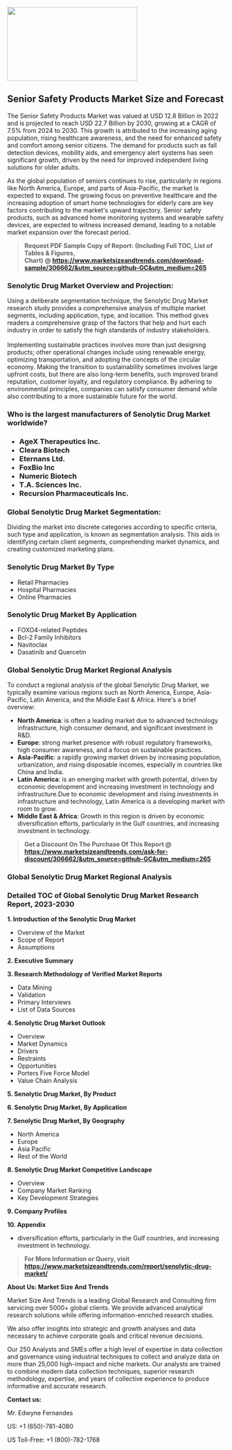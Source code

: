 <p><img class="alignnone size-medium wp-image-20088" src="https://ffe5etoiles.com/wp-content/uploads/2024/12/MST1-300x171.png" alt="" width="300" height="171" /></p><h2>Senior Safety Products Market Size and Forecast</h2><p>The Senior Safety Products Market was valued at USD 12.8 Billion in 2022 and is projected to reach USD 22.7 Billion by 2030, growing at a CAGR of 7.5% from 2024 to 2030. This growth is attributed to the increasing aging population, rising healthcare awareness, and the need for enhanced safety and comfort among senior citizens. The demand for products such as fall detection devices, mobility aids, and emergency alert systems has seen significant growth, driven by the need for improved independent living solutions for older adults.</p><p>As the global population of seniors continues to rise, particularly in regions like North America, Europe, and parts of Asia-Pacific, the market is expected to expand. The growing focus on preventive healthcare and the increasing adoption of smart home technologies for elderly care are key factors contributing to the market's upward trajectory. Senior safety products, such as advanced home monitoring systems and wearable safety devices, are expected to witness increased demand, leading to a notable market expansion over the forecast period.</p></p><blockquote id="" class=""><strong>Request PDF Sample Copy of Report: (Including Full TOC, List of Tables &amp; Figures, Chart)&nbsp;@&nbsp;<strong><a href="https://www.marketsizeandtrends.com/download-sample/306662/&utm_source=github-GC&utm_medium=265" target="_blank">https://www.marketsizeandtrends.com/download-sample/306662/&utm_source=github-GC&utm_medium=265</a></strong></strong></blockquote><h3 id="" class="">Senolytic Drug Market&nbsp;Overview and Projection:</h3><p id="" class="">Using a deliberate segmentation technique, the Senolytic Drug Market research study provides a comprehensive analysis of multiple market segments, including application, type, and location. This method gives readers a comprehensive grasp of the factors that help and hurt each industry in order to satisfy the high standards of industry stakeholders. <br /> <br />Implementing sustainable practices involves more than just designing products; other operational changes include using renewable energy, optimizing transportation, and adopting the concepts of the circular economy. Making the transition to sustainability sometimes involves large upfront costs, but there are also long-term benefits, such improved brand reputation, customer loyalty, and regulatory compliance. By adhering to environmental principles, companies can satisfy consumer demand while also contributing to a more sustainable future for the world.</p><h3 id="" class="">Who is the largest manufacturers of&nbsp;Senolytic Drug Market worldwide?</h3><h3 class=""><p><ul><li>AgeX Therapeutics Inc. </li><li> Cleara Biotech </li><li> Eternans Ltd. </li><li> FoxBio Inc </li><li> Numeric Biotech </li><li> T.A. Sciences Inc. </li><li> Recursion Pharmaceuticals Inc.</li></ul></p></h3><h3 id="" class="">Global&nbsp;Senolytic Drug Market Segmentation:</h3><p id="" class="">Dividing the market into discrete categories according to specific criteria, such type and application, is known as segmentation analysis. This aids in identifying certain client segments, comprehending market dynamics, and creating customized marketing plans.</p><h3 id="" class="">Senolytic Drug Market&nbsp;By Type</h3><p><p><ul><li>Retail Pharmacies </li><li> Hospital Pharmacies </li><li> Online Pharmacies</p></li></ul></p></p><h3 id="" class="">Senolytic Drug Market&nbsp;By Application</h3><p class=""><p><ul><li>FOXO4-related Peptides </li><li> Bcl-2 Family Inhibitors </li><li> Navitoclax </li><li> Dasatinib and Quercetin</li></ul></p></p><h3 id="" class="">Global Senolytic Drug Market Regional Analysis</h3><p id="" class="">To conduct a regional analysis of the global Senolytic Drug Market, we typically examine various regions such as North America, Europe, Asia-Pacific, Latin America, and the Middle East &amp; Africa. Here's a brief overview:</p><ul><li><strong>North America</strong>: is often a leading market due to advanced technology infrastructure, high consumer demand, and significant investment in R&amp;D.</li><li><strong>Europe</strong>: strong market presence with robust regulatory frameworks, high consumer awareness, and a focus on sustainable practices.</li><li><strong>Asia-Pacific</strong>: a rapidly growing market driven by increasing population, urbanization, and rising disposable incomes, especially in countries like China and India.</li><li><strong>Latin America</strong>: is an emerging market with growth potential, driven by economic development and increasing investment in technology and infrastructure.Due to economic development and rising investments in infrastructure and technology, Latin America is a developing market with room to grow.</li><li><strong>Middle East &amp; Africa</strong>: Growth in this region is driven by economic diversification efforts, particularly in the Gulf countries, and increasing investment in technology.</li></ul><blockquote id="" class=""><strong>Get a Discount On The Purchase Of This Report @ <strong><a href="https://www.marketsizeandtrends.com/ask-for-discount/306662/&utm_source=github-GC&utm_medium=265" target="_blank">https://www.marketsizeandtrends.com/ask-for-discount/306662/&utm_source=github-GC&utm_medium=265</a></strong></strong></blockquote><h3 id="" class="">Global Senolytic Drug Market Regional Analysis</h3><h3 id="" class="">Detailed TOC of Global Senolytic Drug Market Research Report, 2023-2030</h3><p id="" class=""><strong>1. Introduction of the Senolytic Drug Market</strong></p><ul><li>Overview of the Market</li><li>Scope of Report</li><li>Assumptions</li></ul><p id="" class=""><strong>2. Executive Summary</strong></p><p id="" class=""><strong>3. Research Methodology of Verified Market Reports</strong></p><ul><li>Data Mining</li><li>Validation</li><li>Primary Interviews</li><li>List of Data Sources</li></ul><p id="" class=""><strong>4. Senolytic Drug Market Outlook</strong></p><ul><li>Overview</li><li>Market Dynamics</li><li>Drivers</li><li>Restraints</li><li>Opportunities</li><li>Porters Five Force Model</li><li>Value Chain Analysis</li></ul><p id="" class=""><strong>5. Senolytic Drug Market, By Product</strong></p><p id="" class=""><strong>6. Senolytic Drug Market, By Application</strong></p><p id="" class=""><strong>7. Senolytic Drug Market, By Geography</strong></p><ul><li>North America</li><li>Europe</li><li>Asia Pacific</li><li>Rest of the World</li></ul><p id="" class=""><strong>8. Senolytic Drug Market Competitive Landscape</strong></p><ul><li>Overview</li><li>Company Market Ranking</li><li>Key Development Strategies</li></ul><p id="" class=""><strong>9. Company Profiles</strong></p><p id="" class=""><strong>10. Appendix</strong></p><ul><li>diversification efforts, particularly in the Gulf countries, and increasing investment in technology.</li></ul><blockquote id="" class=""><strong>For More Information or Query, visit <strong><strong><a href="https://www.marketsizeandtrends.com/report/senolytic-drug-market/" target="_blank">https://www.marketsizeandtrends.com/report/senolytic-drug-market/</a></strong></strong></strong></blockquote><p id="" class=""><strong>About Us: Market Size And Trends</strong></p><p id="" class="">Market Size And Trends is a leading Global Research and Consulting firm servicing over 5000+ global clients. We provide advanced analytical research solutions while offering information-enriched research studies.</p><p id="" class="">We also offer insights into strategic and growth analyses and data necessary to achieve corporate goals and critical revenue decisions.</p><p id="" class="">Our 250 Analysts and SMEs offer a high level of expertise in data collection and governance using industrial techniques to collect and analyze data on more than 25,000 high-impact and niche markets. Our analysts are trained to combine modern data collection techniques, superior research methodology, expertise, and years of collective experience to produce informative and accurate research.</p><p id="" class=""><strong>Contact us:</strong></p><p id="" class="">Mr. Edwyne Fernandes</p><p id="" class="">US: +1 (650)-781-4080</p><p id="" class="">US Toll-Free: +1 (800)-782-1768</p>
